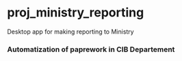 # proj_ministry_reporting
Desktop app for making reporting to Ministry

### Automatization of paprework in CIB Departement
